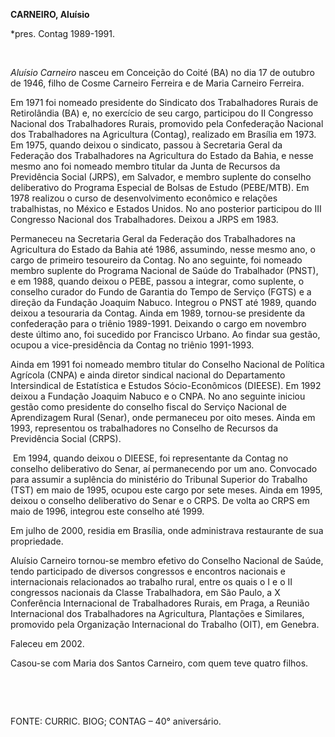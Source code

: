 **CARNEIRO, Aluísio**

\*pres. Contag 1989-1991.

 

*Aluísio Carneiro* nasceu em Conceição do Coité (BA) no dia 17 de
outubro de 1946, filho de Cosme Carneiro Ferreira e de Maria Carneiro
Ferreira.

Em 1971 foi nomeado presidente do Sindicato dos Trabalhadores Rurais de
Retirolândia (BA) e, no exercício de seu cargo, participou do II
Congresso Nacional dos Trabalhadores Rurais, promovido pela Confederação
Nacional dos Trabalhadores na Agricultura (Contag), realizado em
Brasília em 1973. Em 1975, quando deixou o sindicato, passou à
Secretaria Geral da Federação dos Trabalhadores na Agricultura do Estado
da Bahia, e nesse mesmo ano foi nomeado membro titular da Junta de
Recursos da Previdência Social (JRPS), em Salvador, e membro suplente do
conselho deliberativo do Programa Especial de Bolsas de Estudo
(PEBE/MTB). Em 1978 realizou o curso de desenvolvimento econômico e
relações trabalhistas, no México e Estados Unidos. No ano posterior
participou do III Congresso Nacional dos Trabalhadores. Deixou a JRPS em
1983.

Permaneceu na Secretaria Geral da Federação dos Trabalhadores na
Agricultura do Estado da Bahia até 1986, assumindo, nesse mesmo ano, o
cargo de primeiro tesoureiro da Contag. No ano seguinte, foi nomeado
membro suplente do Programa Nacional de Saúde do Trabalhador (PNST), e
em 1988, quando deixou o PEBE, passou a integrar, como suplente, o
conselho curador do Fundo de Garantia do Tempo de Serviço (FGTS) e a
direção da Fundação Joaquim Nabuco. Integrou o PNST até 1989, quando
deixou a tesouraria da Contag. Ainda em 1989, tornou-se presidente da
confederação para o triênio 1989-1991. Deixando o cargo em novembro
deste último ano, foi sucedido por Francisco Urbano. Ao findar sua
gestão, ocupou a vice-presidência da Contag no triênio 1991-1993.

Ainda em 1991 foi nomeado membro titular do Conselho Nacional de
Política Agrícola (CNPA) e ainda diretor sindical nacional do
Departamento Intersindical de Estatística e Estudos Sócio-Econômicos
(DIEESE). Em 1992 deixou a Fundação Joaquim Nabuco e o CNPA. No ano
seguinte iniciou gestão como presidente do conselho fiscal do Serviço
Nacional de Aprendizagem Rural (Senar), onde permaneceu por oito meses.
Ainda em 1993, representou os trabalhadores no Conselho de Recursos da
Previdência Social (CRPS).

 Em 1994, quando deixou o DIEESE, foi representante da Contag no
conselho deliberativo do Senar, aí permanecendo por um ano. Convocado
para assumir a suplência do ministério do Tribunal Superior do Trabalho
(TST) em maio de 1995, ocupou este cargo por sete meses. Ainda em 1995,
deixou o conselho deliberativo do Senar e o CRPS. De volta ao CRPS em
maio de 1996, integrou este conselho até 1999.

Em julho de 2000, residia em Brasília, onde administrava restaurante de
sua propriedade.

Aluísio Carneiro tornou-se membro efetivo do Conselho Nacional de Saúde,
tendo participado de diversos congressos e encontros nacionais e
internacionais relacionados ao trabalho rural, entre os quais o I e o II
congressos nacionais da Classe Trabalhadora, em São Paulo, a X
Conferência Internacional de Trabalhadores Rurais, em Praga, a Reunião
Internacional dos Trabalhadores na Agricultura, Plantações e Similares,
promovido pela Organização Internacional do Trabalho (OIT), em Genebra.

Faleceu em 2002.

Casou-se com Maria dos Santos Carneiro, com quem teve quatro filhos.

 

 

FONTE: CURRIC. BIOG; CONTAG – 40° aniversário.

 

 
